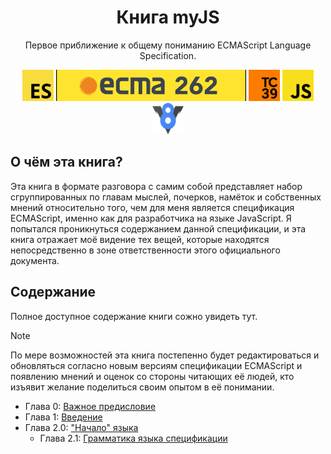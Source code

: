 <hgroup>
    <h1 align='center'>Книга myJS</h1>
    <p align='center'>Первое приближение к общему пониманию ECMAScript Language Specification.</p>
</hgroup>
<div align='center'>
    <img src="/assets/ecma.png" width="50" height="50">
    <img src='/assets/ecmaBg.png' height="50">
    <img src="/assets/tc39.png" width="50" height="50">
    <img src="/assets/js.png" width="50" height="50">
    <img src='/assets/v8.png' width='50' height='50'>
</div>

## О чём эта книга?

Эта книга в формате разговора с самим собой представляет набор сгруппированных по главам мыслей,
почерков, намёток и собственных мнений относительно того, чем для меня является спецификация
ECMAScript, именно как для разработчика на языке JavaScript. Я попытался проникнуться содержанием
данной спецификации, и эта книга отражает моё видение тех вещей, которые находятся непосредственно в
зоне ответственности этого официального документа.

## Содержание

Полное доступное содержание книги сожно увидеть тут.

> [!NOTE]  
> По мере возможностей эта книга постепенно будет редактироваться и обновляться согласно новым
> версиям спецификации ECMAScript и появлению мнений и оценок со стороны читающих её людей, кто
> изъявит желание поделиться своим опытом в её понимании.

-   Глава 0: [Важное предисловие](/Preface.md)
-   Глава 1: [Введение](/Introduction.md)
-   Глава 2.0: ["Начало" языка](get-started/Chapter_0.md)
    -   Глава 2.1: [Грамматика языка спецификации](get-started/Chapter_1.md)

